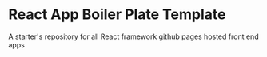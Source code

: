 # React App Boiler Plate Template

A starter's repository for all React framework github pages hosted front end apps
